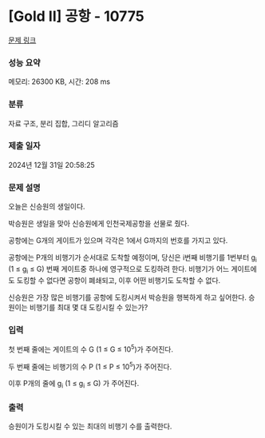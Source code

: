 # [Gold II] 공항 - 10775 

[문제 링크](https://www.acmicpc.net/problem/10775) 

### 성능 요약

메모리: 26300 KB, 시간: 208 ms

### 분류

자료 구조, 분리 집합, 그리디 알고리즘

### 제출 일자

2024년 12월 31일 20:58:25

### 문제 설명

<p>오늘은 신승원의 생일이다.</p>

<p>박승원은 생일을 맞아 신승원에게 인천국제공항을 선물로 줬다.</p>

<p>공항에는 G개의 게이트가 있으며 각각은 1에서 G까지의 번호를 가지고 있다.</p>

<p>공항에는 P개의 비행기가 순서대로 도착할 예정이며, 당신은 i번째 비행기를 1번부터 g<sub>i</sub> (1 ≤ g<sub>i</sub> ≤ G) 번째 게이트중 하나에 영구적으로 도킹하려 한다. 비행기가 어느 게이트에도 도킹할 수 없다면 공항이 폐쇄되고, 이후 어떤 비행기도 도착할 수 없다.</p>

<p>신승원은 가장 많은 비행기를 공항에 도킹시켜서 박승원을 행복하게 하고 싶어한다. 승원이는 비행기를 최대 몇 대 도킹시킬 수 있는가?</p>

### 입력 

 <p>첫 번째 줄에는 게이트의 수 G (1 ≤ G ≤ 10<sup>5</sup>)가 주어진다.</p>

<p>두 번째 줄에는 비행기의 수 P (1 ≤ P ≤ 10<sup>5</sup>)가 주어진다.</p>

<p>이후 P개의 줄에 g<sub>i</sub> (1 ≤ g<sub>i</sub> ≤ G) 가 주어진다.</p>

### 출력 

 <p>승원이가 도킹시킬 수 있는 최대의 비행기 수를 출력한다.</p>

